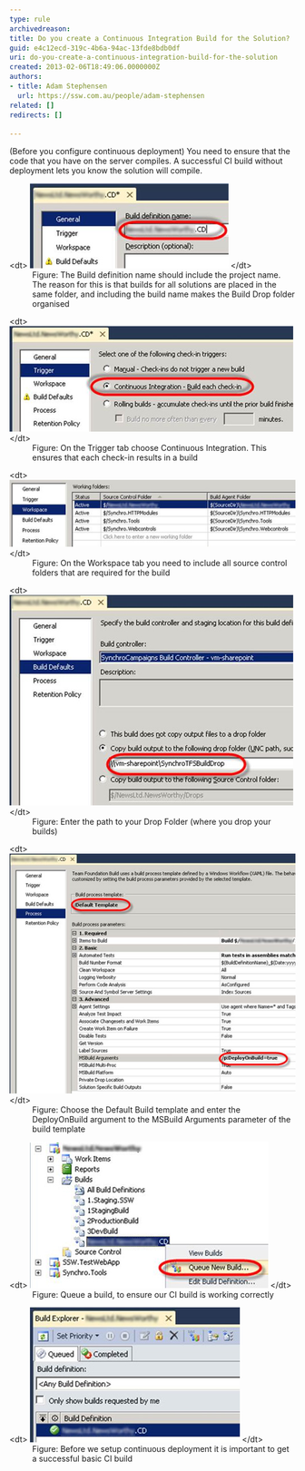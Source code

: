 ```yaml
---
type: rule
archivedreason: 
title: Do you create a Continuous Integration Build for the Solution?
guid: e4c12ecd-319c-4b6a-94ac-13fde8bdb0df
uri: do-you-create-a-continuous-integration-build-for-the-solution
created: 2013-02-06T18:49:06.0000000Z
authors:
- title: Adam Stephensen
  url: https://ssw.com.au/people/adam-stephensen
related: []
redirects: []

---
```


(Before you configure continuous deployment) You need to ensure that the code that you have on the server compiles. A successful CI build without deployment lets you know the solution will compile.

<!--endintro-->
<dl class="image">&lt;dt&gt;
      <img src="ci-build-1.jpg" alt="">
   &lt;/dt&gt;<dd>Figure: The Build definition name should include the project name. The reason for this is that builds for all solutions are placed in the same folder, and including the build name makes the Build Drop folder organised</dd></dl><dl class="image">&lt;dt&gt;
      <img src="ci-build-2.jpg" alt="">
   &lt;/dt&gt;<dd>Figure: On the Trigger tab choose Continuous Integration. This ensures that each check-in results in a build</dd></dl><dl class="image">&lt;dt&gt;
      <img src="ci-build-3.jpg" alt="">
   &lt;/dt&gt;<dd>Figure: On the Workspace tab you need to include all source control folders that are required for the build</dd></dl><dl class="image">&lt;dt&gt;
      <img src="ci-build-4.jpg" alt="">
   &lt;/dt&gt;<dd>Figure: Enter the path to your Drop Folder (where you drop your builds)</dd></dl><dl class="image">&lt;dt&gt;
      <img src="ci-build-5.jpg" alt="">
   &lt;/dt&gt;<dd>Figure: Choose the Default Build template and enter the DeployOnBuild argument to the MSBuild Arguments parameter of the build template</dd></dl><dl class="image">&lt;dt&gt;
      <img src="ci-build-6.jpg" alt="">
   &lt;/dt&gt;<dd>Figure: Queue a build, to ensure our CI build is working correctly</dd></dl><dl class="image">&lt;dt&gt;
      <img src="ci-build-7.jpg" alt="">
   &lt;/dt&gt;<dd>Figure: Before we setup continuous deployment it is important to get a successful basic CI build</dd></dl>

